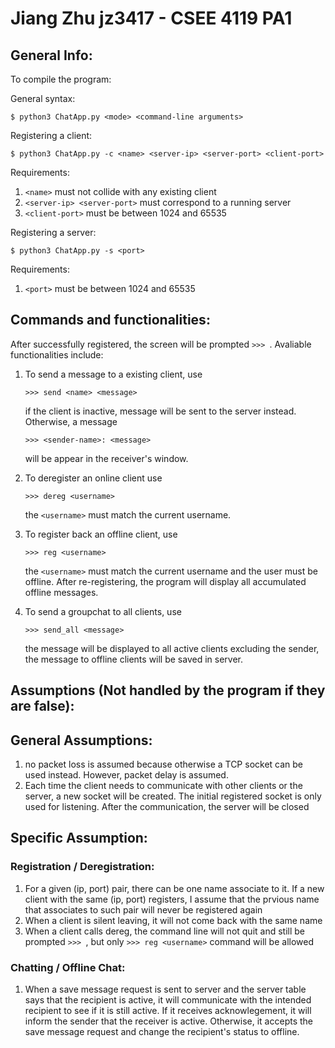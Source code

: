 # Jiang Zhu jz3417 - CSEE 4119 PA1

## General Info:

To compile the program:

General syntax:
```shell
$ python3 ChatApp.py <mode> <command-line arguments>
```

Registering a client:
```shell
$ python3 ChatApp.py -c <name> <server-ip> <server-port> <client-port>
```

Requirements:
1. `<name>` must not collide with any existing client
2. `<server-ip> <server-port>` must correspond to a running server
3. `<client-port>` must be between 1024 and 65535


Registering a server:
```shell
$ python3 ChatApp.py -s <port>
```

Requirements:
1. `<port>` must be between 1024 and 65535

## Commands and functionalities:
After successfully registered, the screen will be prompted `>>> `. Avaliable functionalities include:

1. To send a message to a existing client, use
    
    `>>> send <name> <message>`
    
    if the client is inactive, message will be sent to the server instead. Otherwise, a message 
    
    `>>> <sender-name>: <message>` 
    
    will be appear in the receiver's window.
2. To deregister an online client use
   
   `>>> dereg <username>`
   
   the `<username>` must match the current username.
3. To register back an offline client, use 
   
    `>>> reg <username>`
    
    the `<username>` must match the current username and the user must be offline. After re-registering, the program will display all accumulated offline messages.
4. To send a groupchat to all clients, use 
   
   `>>> send_all <message>`
   
   the message will be displayed to all active clients excluding the sender, the message to offline clients will be saved in server. 


## Assumptions (Not handled by the program if they are false):

## General Assumptions:
1. no packet loss is assumed because otherwise a TCP socket can be used instead. However, packet delay is assumed.
2. Each time the client needs to communicate with other clients or the server, a new socket will be created. The initial registered socket is only used for listening. After the communication, the server will be closed


## Specific Assumption:

### Registration / Deregistration: 
1. For a given (ip, port) pair, there can be one name associate to it. If a new client with the same (ip, port) registers, I assume that the prvious name that associates to such pair will never be registered again
2. When a client is silent leaving, it will not come back with the same name
3. When a client calls dereg, the command line will not quit and still be prompted `>>> `, but only `>>> reg <username>` command will be allowed

### Chatting / Offline Chat:
1. When a save message request is sent to server and the server table says that the recipient is active, it will communicate with the intended recipient to see if it is still active. If it receives acknowlegement, it will inform the sender that the receiver is active. Otherwise, it accepts the save message request and change the recipient's status to offline. 


